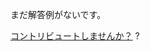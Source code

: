 
まだ解答例がないです。

[コントリビュートしませんか？](https://github.com/BFEdev/BFE.dev-solutions/blob/main/problem/implement-curry-with-placeholder_ja.md) ?
